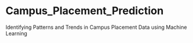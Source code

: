 # Campus_Placement_Prediction
Identifying Patterns and Trends in Campus Placement Data using Machine Learning
